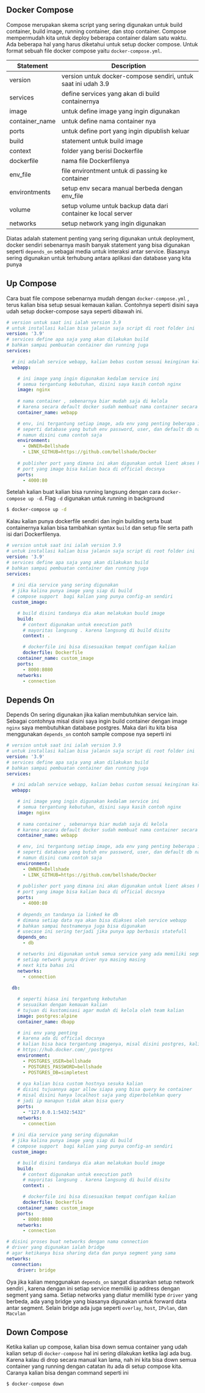 ## Docker Compose
Compose merupakan skema script yang sering digunakan untuk build container, build image, running container, dan stop container. Compose mempermudah kita untuk deploy beberapa container dalam satu waktu. Ada beberapa hal yang harus diketahui untuk setup docker compose. Untuk format sebuah file docker compose yaitu `docker-compose.yml`.

| Statement      | Description                                                   |
|----------------|---------------------------------------------------------------|
| version        | version untuk docker-compose sendiri, untuk saat ini udah 3.9 |
| services       | define services yang akan di build containernya               |
| image          | untuk define image yang ingin digunakan                       |
| container_name | untuk define nama container nya                               |
| ports          | untuk define port yang ingin dipublish keluar                 |
| build          | statement untuk build image                                   |
| context        | folder yang berisi Dockerfile                                 |
| dockerfile     | nama file Dockerfilenya                                       |
| env_file       | file environtment untuk di passing ke container               |
| environtments  | setup env secara manual berbeda dengan env_file               |
| volume         | setup volume untuk backup data dari container ke local server |
| networks       | setup network yang ingin digunakan                            |

Diatas adalah statement penting yang sering digunakan untuk deployment, docker sendiri sebenarnya masih banyak statement yang bisa digunakan seperti `depends_on` sebagai media untuk interaksi antar service. Biasanya sering digunakan untuk terhubung antara aplikasi dan database yang kita punya

## Up Compose
Cara buat file compose sebenarnya mudah dengan `docker-compose.yml` , terus kalian bisa setup sesuai kemauan kalian. Contohnya seperti disini saya udah setup docker-compose saya seperti dibawah ini.

```yml
# version untuk saat ini ialah version 3.9 
# untuk installasi kalian bisa jalanin saja script di root folder ini `install.sh`
version: '3.9'
# services define apa saja yang akan dilakukan build 
# bahkan sampai pembuatan container dan running juga
services:

  # ini adalah service webapp, kalian bebas custom sesuai keinginan kalian
  webapp:

    # ini image yang ingin digunakan kedalam service ini
    # semua tergantung kebutuhan, disini saya kasih contoh nginx
    image: nginx
    
    # nama container , sebenarnya biar mudah saja di kelola
    # karena secara default docker sudah membuat nama container secara otomatis
    container_name: webapp

    # env, ini tergantung setiap image, ada env yang penting beberapa image
    # seperti database yang butuh env password, user, dan default db name
    # namun disini cuma contoh saja 
    environment:
      - OWNER=Bellshade
      - LINK_GITHUB=https://github.com/bellshade/Docker
    
    # publisher port yang dimana ini akan digunakan untuk lient akses ke container kita
    # port yang image bisa kalian baca di official docsnya
    ports:
      - 4000:80
```
Setelah kalian buat kalian bisa running langsung dengan cara `docker-compose up -d`. Flag `-d` digunakan untuk running in background
```bash
$ docker-compose up -d
```

Kalau kalian punya dockerfile sendiri dan ingin building serta buat containernya kalian bisa tambahkan syntax `build` dan setup file serta path isi dari Dockerfilenya. 
```yml
# version untuk saat ini ialah version 3.9 
# untuk installasi kalian bisa jalanin saja script di root folder ini `install.sh`
version: '3.9'
# services define apa saja yang akan dilakukan build 
# bahkan sampai pembuatan container dan running juga
services:
  
  # ini dia service yang sering digunakan
  # jika kalina punya image yang siap di build
  # compose support  bagi kalian yang punya config-an sendiri
  custom_image:

    # build disini tandanya dia akan melakukan buuld image
    build:
      # context digunakan untuk execution path
      # mayoritas langsung . karena langsung di build disitu
      context: .

      # dockerfile ini bisa disesuaikan tempat configan kalian
      dockerfile: Dockerfile
    container_name: custom_image
    ports:
      - 8000:8080
    networks:
      - connection
```

## Depends On
Depends On sering digunakan jika kalian membutuhkan service lain. Sebagai contohnya misal disini saya ingin build container dengan image `nginx` saya membutuhkan database postgres. Maka dari itu kita bisa menggunakan `depends_on` contoh sample compose nya seperti ini

```yml
# version untuk saat ini ialah version 3.9 
# untuk installasi kalian bisa jalanin saja script di root folder ini `install.sh`
version: '3.9'
# services define apa saja yang akan dilakukan build 
# bahkan sampai pembuatan container dan running juga
services:

  # ini adalah service webapp, kalian bebas custom sesuai keinginan kalian
  webapp:

    # ini image yang ingin digunakan kedalam service ini
    # semua tergantung kebutuhan, disini saya kasih contoh nginx
    image: nginx
    
    # nama container , sebenarnya biar mudah saja di kelola
    # karena secara default docker sudah membuat nama container secara otomatis
    container_name: webapp

    # env, ini tergantung setiap image, ada env yang penting beberapa image
    # seperti database yang butuh env password, user, dan default db name
    # namun disini cuma contoh saja 
    environment:
      - OWNER=Bellshade
      - LINK_GITHUB=https://github.com/bellshade/Docker
    
    # publisher port yang dimana ini akan digunakan untuk lient akses ke container kita
    # port yang image bisa kalian baca di official docsnya
    ports:
      - 4000:80
    
    # depends_on tandanya ia linked ke db
    # dimana setiap data nya akan bisa diakses oleh service webapp
    # bahkan sampai hostnamenya juga bisa digunakan
    # usecase ini sering terjadi jika punya app berbasis statefull
    depends_on:
      - db

    # networks ini digunakan untuk semua service yang ada memiliki segment yang sama
    # setiap network punya driver nya masing masing 
    # next kita bahas ini
    networks:
      - connection
    
  db:

    # seperti biasa ini tergantung kebutuhan
    # sesuaikan dengan kemauan kalian
    # tujuan di kustomisasi agar mudah di kelola oleh team kalian
    image: postgres:alpine
    container_name: dbapp

    # ini env yang penting
    # karena ada di official docsnya 
    # kalian bisa baca tergantung imagenya, misal disini postgres, kalian bisa baca di sini :
    # https://hub.docker.com/_/postgres
    environment:
      - POSTGRES_USER=bellshade
      - POSTGRES_PASSWORD=bellshade
      - POSTGRES_DB=simpletest
    
    # oya kalian bisa custom hostnya sesuka kalian
    # disini tujuannya agar allow siapa yang bisa query ke container
    # misal disini hanya localhost saja yang diperbolehkan query
    # jadi ip manapun tidak akan bisa query
    ports:
      - "127.0.0.1:5432:5432"
    networks:
      - connection
  
  # ini dia service yang sering digunakan
  # jika kalina punya image yang siap di build
  # compose support  bagi kalian yang punya config-an sendiri
  custom_image:

    # build disini tandanya dia akan melakukan buuld image
    build:
      # context digunakan untuk execution path
      # mayoritas langsung . karena langsung di build disitu
      context: .

      # dockerfile ini bisa disesuaikan tempat configan kalian
      dockerfile: Dockerfile
    container_name: custom_image
    ports:
      - 8000:8080
    networks:
      - connection

# disini proses buat networks dengan nama connection
# driver yang digunakan ialah bridge
# agar ketikanya bisa sharing data dan punya segment yang sama
networks:
  connection:
    driver: bridge
```

Oya jika kalian menggunakan `depends_on` sangat disarankan setup network sendiri , karena dengan ini setiap service memiliki ip address dengan segment yang sama. Setiap networks yang diatur memiliki type `driver` yang berbeda, ada yang bridge yang biasanya digunakan untuk forward data antar segment. Selain bridge ada juga seperti `overlay`, `host`, `IPvlan`, dan `Macvlan`

## Down Compose
Ketika kalian up compose, kalian bisa down semua container yang udah kalian setup di `docker-compose` hal ini sering dilakukan ketika lagi ada bug. Karena kalau di drop secara manual kan lama, nah ini kita bisa down semua container yang running dengan catatan itu ada di setup compose kita. Caranya kalian bisa dengan command seperti ini
```bash
$ docker-compose down
```